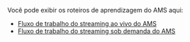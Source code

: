Você pode exibir os roteiros de aprendizagem do AMS aqui:

- [Fluxo de trabalho do streaming ao vivo do AMS](https://azure.microsoft.com/documentation/learning-paths/media-services-streaming-live/)
- [Fluxo de trabalho do streaming sob demanda do AMS](https://azure.microsoft.com/documentation/learning-paths/media-services-streaming-on-demand/)

<!---HONumber=AcomDC_0128_2016-->